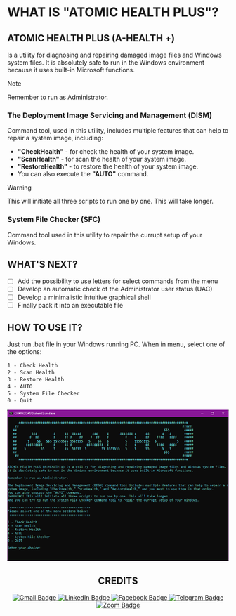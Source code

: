 # WHAT IS "ATOMIC HEALTH PLUS"?
## ATOMIC HEALTH PLUS (A-HEALTH +)
Is a utility for diagnosing and repairing damaged image files and Windows system files. It is absolutely safe to run in the Windows environment because it uses built-in Microsoft functions.

> [!NOTE]
>Remember to run as Administrator.

### The Deployment Image Servicing and Management (DISM)
Command tool, used in this utility, includes multiple features that can help to repair a system image, including:
+ **"CheckHealth"** - for check the health of your system image.
+ **"ScanHealth"** - for scan the health of your system image.
+ **"RestoreHealth"** - to restore the health of your system image.
+ You can also execute the **"AUTO"** command.

> [!WARNING]
> This will initiate all three scripts to run one by one. This will take longer.

### System File Checker (SFC)
Command tool used in this utility to repair the currupt setup of your Windows.

## WHAT'S NEXT?
- [ ] Add the possibility to use letters for select commands from the menu
- [ ] Develop an automatic check of the Administrator user status (UAC)
- [ ] Develop a minimalistic intuitive graphical shell
- [ ] Finally pack it into an executable file

## HOW TO USE IT?
Just run .bat file in your Windows running PC.
When in menu, select one of the options:
```
1 - Check Health
2 - Scan Health
3 - Restore Health
4 - AUTO
5 - System File Checker
0 - Quit
```
![Screenshot of main view of the A-HEALTH+ utility in Windows Command Line](./assets/images/Screenshot%202024-01-24%20181215.png)
<div id="badges" align="center">
<h2> CREDITS </h2>
<a href="mailto:artemkucheriaviy@gmail.com?Subject=Hello from GitHub!">
<img src="https://img.shields.io/badge/Gmail-D14836?style=for-the-badge&logo=gmail&logoColor=white" alt="Gmail Badge"/>
</a>
<a href="https://www.linkedin.com/in/artemkucheriavyi" target="_blank">
<img src="https://img.shields.io/badge/LinkedIn-0077B5?style=for-the-badge&logo=linkedin&logoColor=white" alt="LinkedIn Badge"/>
</a>
<a href="https://www.facebook.com/artem.kucheriavyi/" target="_blank">
<img src="https://img.shields.io/badge/Facebook-1877F2?style=for-the-badge&logo=facebook&logoColor=white" alt="Facebook Badge"/>
</a>
<a href="https://t.me/kartemo" target="_blank">
<img src="https://img.shields.io/badge/Telegram-2CA5E0?style=for-the-badge&logo=telegram&logoColor=white" alt="Telegram Badge"/>
</a>
<a href="https://us04web.zoom.us/j/9920662363?pwd=R2FyUVBkZVhpRWNmZDcxNVBrUUM2Zz09" target="_blank">
<img src="https://img.shields.io/badge/Zoom-2D8CFF?style=for-the-badge&logo=zoom&logoColor=white" alt="Zoom Badge"/>
</a>
</div>
